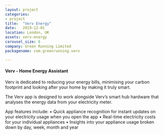 ```yaml
---
layout: project
categories:
- project
title:  "Verv Energy"
date:   2019-12-01
location: London, UK
assets: verv-energy
carousel_size: 6
company: Green Running Limited
packagename: com.greenrunning.verv

---
```

#### Verv - Home Energy Assistant

Verv is dedicated to reducing your energy bills, minimising your carbon footprint and looking after your home by making it truly smart.

The Verv app is designed to work alongside Verv’s smart hub hardware that analyses the energy data from your electricity meter.

App features include:
• Quick appliance recognition for instant updates on your electricity usage when you open the app
• Real-time electricity costs for your individual appliances
• Insights into your appliance usage broken down by day, week, month and year
